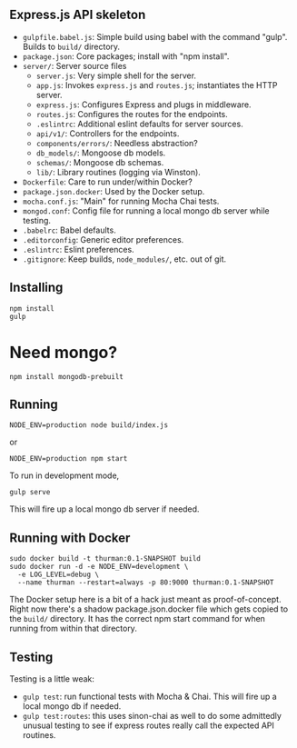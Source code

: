 ## Express.js API skeleton

* `gulpfile.babel.js`: Simple build using babel with the command "gulp".  Builds to `build/` directory.
* `package.json`: Core packages; install with "npm install".
* `server/`: Server source files
    * `server.js`: Very simple shell for the server.
    * `app.js`: Invokes `express.js` and `routes.js`; 
         instantiates the HTTP server.
    * `express.js`: Configures Express and plugs in middleware.
    * `routes.js`: Configures the routes for the endpoints.
    * `.eslintrc`: Additional eslint defaults for server sources.
    * `api/v1/`: Controllers for the endpoints.
    * `components/errors/`: Needless abstraction?
    * `db_models/`: Mongoose db models.
    * `schemas/`: Mongoose db schemas.
    * `lib/`: Library routines (logging via Winston).
* `Dockerfile`: Care to run under/within Docker?
* `package.json.docker`: Used by the Docker setup.
* `mocha.conf.js`: "Main" for running Mocha Chai tests.
* `mongod.conf`: Config file for running a local mongo db server
   while testing.
* `.babelrc`: Babel defaults.
* `.editorconfig`: Generic editor preferences.
* `.eslintrc`: Eslint preferences.
* `.gitignore`: Keep builds, `node_modules/`, etc. out of git.

## Installing

    npm install
    gulp
 
 # Need mongo?
 
    npm install mongodb-prebuilt
 
## Running

    NODE_ENV=production node build/index.js

or

    NODE_ENV=production npm start

To run in development mode,

    gulp serve

This will fire up a local mongo db server if needed.

## Running with Docker

    sudo docker build -t thurman:0.1-SNAPSHOT build
    sudo docker run -d -e NODE_ENV=development \
      -e LOG_LEVEL=debug \
      --name thurman --restart=always -p 80:9000 thurman:0.1-SNAPSHOT

The Docker setup here is a bit of a hack just meant as proof-of-concept.
Right now there's a shadow package.json.docker file which gets copied
to the `build/` directory.  It has the correct npm start command for
when running from within that directory.

## Testing

Testing is a little weak:
  
  * `gulp test`: run functional tests with Mocha & Chai.  This will
     fire up a local mongo db if needed.
  * `gulp test:routes`: this uses sinon-chai as well to do some
     admittedly unusual testing to see if express routes really
     call the expected API routines.
